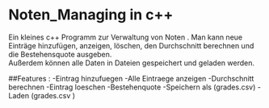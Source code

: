 # Noten_Managing in c++ 
Ein kleines c++ Programm zur Verwaltung von Noten . 
Man kann neue Einträge hinzufügen, anzeigen, löschen, den Durchschnitt berechnen und die Bestehensquote ausgeben.  
Außerdem können alle Daten in Dateien gespeichert und geladen werden.  

##Features : 
-Eintrag hinzufuegen
-Alle Eintraege anzeigen
-Durchschnitt berechnen
-Eintrag loeschen
-Bestehenquote 
-Speichern als (grades.csv) 
-Laden (grades.csv )


